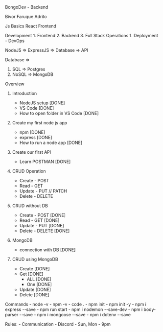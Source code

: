 BongoDev - Backend

Bivor Faruque Adrito

Js Basics
React
Frontend 

Development 
    1. Frontend
    2. Backend 
    3. Full Stack 
Operations
    1. Deployment - DevOps

NodeJS => ExpressJS => Database => API

Database =>
1. SQL => Postgres
2. NoSQL => MongoDB 

Overview
1. Introduction
    - NodeJS setup [DONE]
    - VS Code [DONE]
    - How to open folder in VS Code [DONE]

2. Create my first node js app
    - npm [DONE]
    - express [DONE]
    - How to run a node app [DONE]
3. Create our first API 
    - Learn POSTMAN [DONE]
4. CRUD Operation
    - Create - POST
    - Read - GET
    - Update - PUT // PATCH
    - Delete - DELETE
5. CRUD without DB
    - Create - POST [DONE]
    - Read - GET [DONE]
    - Update - PUT [DONE]
    - Delete - DELETE [DONE]
6. MongoDB
    - connection with DB [DONE]
7. CRUD using MongoDB
    - Create [DONE]
    - Get [DONE]
        - ALL [DONE]
        - One [DONE]
    - Update [DONE]
    - Delete [DONE]


Commands
    - node -v
    - npm -v
    - code .
    - npm init
    - npm init -y
    - npm i express --save
    - npm run start
    - npm i nodemon --save-dev
    - npm i body-parser --save
    - npm i mongoose --save
    - npm i dotenv --save

Rules: 
    - Communication - Discord
    - Sun, Mon - 9pm


